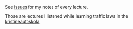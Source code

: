 See [issues](https://github.com/klesun-misc/csdd-lectures/issues) for my notes of every lecture.

Those are lectures I listened while learning traffic laws in the [kristineautoskola](https://kristineautoskola.lv/)

